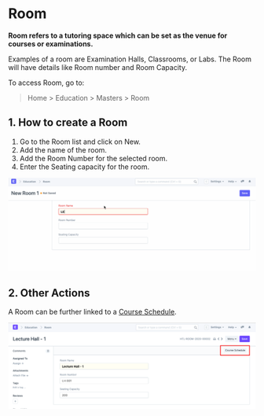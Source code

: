 
# Room



**Room refers to a tutoring space which can be set as the venue for courses or examinations.**


Examples of a room are Examination Halls, Classrooms, or Labs. The Room will have details like Room number and Room Capacity.


To access Room, go to:



> 
> Home > Education > Masters > Room
> 
> 
> 


## 1. How to create a Room


1. Go to the Room list and click on New.
2. Add the name of the room.
3. Add the Room Number for the selected room.
4. Enter the Seating capacity for the room.


![Room](/files/education-room-1.gif)


## 2. Other Actions


A Room can be further linked to a [Course Schedule](/docs/en/education/course-schedule).


![Room](/files/education-room-2.png)




